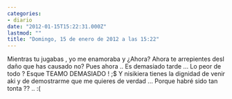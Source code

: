 ```yaml
---
categories:
- diario
date: "2012-01-15T15:22:31.000Z"
lastmod: ""
title: "Domingo, 15 de enero de 2012 a las 15:22"
---
```


Mientras tu jugabas , yo me enamoraba y ¿Ahora? Ahora te arrepientes desl daño que has causado no? Pues ahora .. Es demasiado tarde ... Lo peor de todo ? Esque TEAMO DEMASIADO ! ;$ Y nisikiera tienes la dignidad de venir aki y de demostrarme que me quieres de verdad ... Porque habré sido tan tonta ?? .. :(